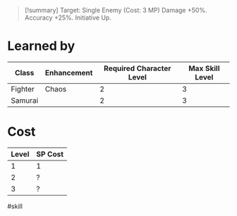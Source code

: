 >[!summary]
>Target: Single Enemy (Cost: 3 MP)
>Damage +50%.
>Accuracy +25%.
>Initiative Up.
# Learned by
| Class   | Enhancement | Required Character Level | Max Skill Level |
| ------- | ----------- | ------------------------ | --------------- |
| Fighter | Chaos       | 2                        | 3               |
| Samurai |             | 2                        | 3               |
# Cost
| Level | SP Cost |
| ----- | ------- |
| 1     | 1       | 
| 2     | ?       |
| 3     | ?       |

#skill 